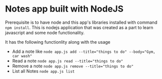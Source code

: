# Notes app built with NodeJS

Prerequisite is to have node and this app's libraries installed with command `npm install`. This is nodejs application that was created as a part to learn javascript and some node functionality. 

It has the following functionlity along with the usage
- Add a note like `node app.js add --title="things to do" --body="Gym, car wash"`
- Read a note `node app.js read --title="things to do"`
- Remove a note `node app.js remove --title="things to do"`
- List all Notes `node app.js list`
